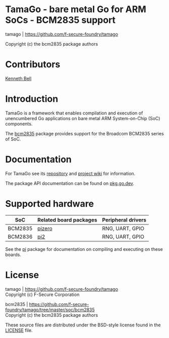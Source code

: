 TamaGo - bare metal Go for ARM SoCs - BCM2835 support
=====================================================

tamago | https://github.com/f-secure-foundry/tamago

Copyright (c) the bcm2835 package authors  

Contributors
============

[Kenneth Bell](https://github.com/kenbell)

Introduction
============

TamaGo is a framework that enables compilation and execution of unencumbered Go
applications on bare metal ARM System-on-Chip (SoC) components.

The [bcm2835](https://github.com/f-secure-foundry/tamago/tree/master/soc/bcm2835)
package provides support for the Broadcom BCM2835 series of SoC.

Documentation
=============

For TamaGo see its [repository](https://github.com/f-secure-foundry/tamago) and
[project wiki](https://github.com/f-secure-foundry/tamago/wiki) for information.

The package API documentation can be found on
[pkg.go.dev](https://pkg.go.dev/github.com/f-secure-foundry/tamago).

Supported hardware
==================

| SoC     | Related board packages                                                                    | Peripheral drivers |
|---------|-------------------------------------------------------------------------------------------|--------------------|
| BCM2835 | [pizero](https://github.com/f-secure-foundry/tamago/tree/master/board/raspberrypi/pizero) | RNG, UART, GPIO    |
| BCM2836 | [pi2](https://github.com/f-secure-foundry/tamago/tree/master/board/raspberrypi/pi2)       | RNG, UART, GPIO    |

See the [pi](https://github.com/f-secure-foundry/tamago/tree/master/board/raspberrypi) package
for documentation on compiling and executing on these boards.

License
=======

tamago | https://github.com/f-secure-foundry/tamago  
Copyright (c) F-Secure Corporation

bcm2835 | https://github.com/f-secure-foundry/tamago/tree/master/soc/bcm2835  
Copyright (c) the bcm2835 package authors

These source files are distributed under the BSD-style license found in the
[LICENSE](https://github.com/f-secure-foundry/tamago/blob/master/soc/bcm2835/LICENSE) file.
